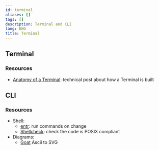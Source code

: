 ```yaml
---
id: terminal
aliases: []
tags: []
description: Terminal and CLI
lang: ENG
title: Terminal
---
```


## Terminal

### Resources

* [Anatomy of a Terminal](https://poor.dev/blog/terminal-anatomy/): technical post about how a Terminal is built

## CLI

### Resources

- Shell:
    - [entr](https://eradman.com/entrproject/): run commands on change
    - [Shellcheck](https://www.shellcheck.net/): check the code is POSIX compliant
- Diagrams:
    - [Goat](https://github.com/blampe/goat#readme) Ascii to SVG 



